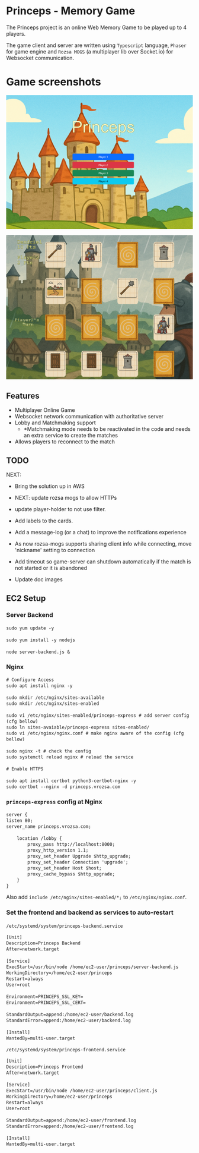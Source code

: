 # Princeps - Memory Game

The Princeps project is an online Web Memory Game to be played up to 4 players.

The game client and server are written using `Typescript` language, `Phaser` for game engine and `Rozsa MOGS` (a
multiplayer lib over Socket.io) for Websocket communication.

# Game screenshots

![loby](docs/loby.png "Lobby")

![gameplay](docs/gameplay.png "Gameplay")


## Features

- Multiplayer Online Game
- Websocket network communication with authoritative server
- Lobby and Matchmaking support
  - *Matchmaking mode needs to be reactivated in the code and needs an extra service to create the matches
- Allows players to reconnect to the match

## TODO

NEXT:
- Bring the solution up in AWS
- NEXT: update rozsa mogs to allow HTTPs
- update player-holder to not use filter.

- Add labels to the cards.
- Add a message-log (or a chat) to improve the notifications experience
- As now rozsa-mogs supports sharing client info while connecting, move 'nickname' setting to connection
- Add timeout so game-server can shutdown automatically if the match is not started or it is abandoned
- Update doc images


## EC2 Setup

### Server Backend
```shell
sudo yum update -y

sudo yum install -y nodejs

node server-backend.js &
```

### Nginx
```shell
# Configure Access
sudo apt install nginx -y

sudo mkdir /etc/nginx/sites-available
sudo mkdir /etc/nginx/sites-enabled

sudo vi /etc/nginx/sites-enabled/princeps-express # add server config (cfg bellow)
sudo ln sites-avaiable/princeps-express sites-enabled/ 
sudo vi /etc/nginx/nginx.conf # make nginx aware of the config (cfg bellow)

sudo nginx -t # check the config
sudo systemctl reload nginx # reload the service

# Enable HTTPS

sudo apt install certbot python3-certbot-nginx -y
sudo certbot --nginx -d princeps.vrozsa.com
```

### `princeps-express` config at Nginx
```
server {
listen 80;
server_name princeps.vrozsa.com;

    location /lobby {
        proxy_pass http://localhost:8000;
        proxy_http_version 1.1;
        proxy_set_header Upgrade $http_upgrade;
        proxy_set_header Connection 'upgrade';
        proxy_set_header Host $host;
        proxy_cache_bypass $http_upgrade;
    }
}
```

Also add `include /etc/nginx/sites-enabled/*;` to `/etc/nginx/nginx.conf`.

### Set the frontend and backend as services to auto-restart

`/etc/systemd/system/princeps-backend.service`
```
[Unit]
Description=Princeps Backend
After=network.target

[Service]
ExecStart=/usr/bin/node /home/ec2-user/princeps/server-backend.js
WorkingDirectory=/home/ec2-user/princeps
Restart=always
User=root

Environment=PRINCEPS_SSL_KEY=
Environment=PRINCEPS_SSL_CERT=

StandardOutput=append:/home/ec2-user/backend.log
StandardError=append:/home/ec2-user/backend.log

[Install]
WantedBy=multi-user.target
```

`/etc/systemd/system/princeps-frontend.service`
```
[Unit]
Description=Princeps Frontend
After=network.target

[Service]
ExecStart=/usr/bin/node /home/ec2-user/princeps/client.js
WorkingDirectory=/home/ec2-user/princeps
Restart=always
User=root

StandardOutput=append:/home/ec2-user/frontend.log
StandardError=append:/home/ec2-user/frontend.log

[Install]
WantedBy=multi-user.target
```